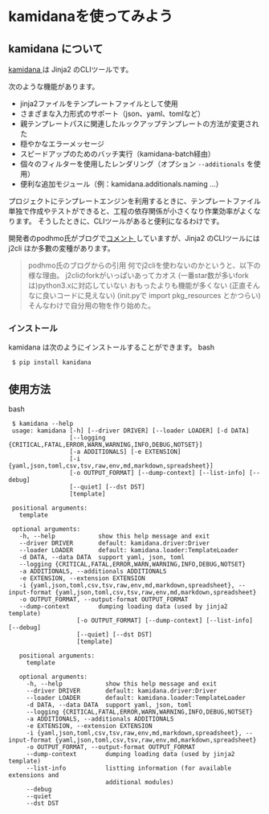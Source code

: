 kamidanaを使ってみよう
=================
## kamidana について
[kamidana ](https://github.com/podhmo/kamidana) は Jinja2 のCLIツールです。

次のような機能があります。
- jinja2ファイルをテンプレートファイルとして使用
- さまざまな入力形式のサポート（json、yaml、tomlなど）
- 親テンプレートパスに関連したルックアップテンプレートの方法が変更された
- 穏やかなエラーメッセージ
- スピードアップのためのバッチ実行（kamidana-batch経由）
- 個々のフィルターを使用したレンダリング（オプション `--additionals` を使用）
- 便利な追加モジュール（例：kamidana.additionals.naming ...）

プロジェクトにテンプレートエンジンを利用するときに、テンプレートファイル単独で作成やテストができると、工程の依存関係が小さくなり作業効率がよくなります。
そうしたときに、CLIツールがあると便利になるわけです。

開発者のpodhmo氏がブログで[コメント ](https://pod.hatenablog.com/entry/2017/05/13/195233)していますが、Jinja2 のCLIツールには j2cli ほか多數の変種があります。
> podhmo氏のブログからの引用
>何でj2cliを使わないのかというと、以下の様な理由。
>	j2cliのforkがいっぱいあってカオス
>	(一番star数が多いforkは)python3.xに対応していない
>	おもったよりも機能が多くない
>	(正直そんなに良いコードに見えない)
>	(init.pyで import pkg_resources とかつらい)
>そんなわけで自分用の物を作り始めた。

### インストール
kamidana は次のようにインストールすることができます。
 bash
```
 $ pip install kanidana
```

## 使用方法
 bash
```
 $ kamidana --help
 usage: kamidana [-h] [--driver DRIVER] [--loader LOADER] [-d DATA]
                 [--logging {CRITICAL,FATAL,ERROR,WARN,WARNING,INFO,DEBUG,NOTSET}]
                 [-a ADDITIONALS] [-e EXTENSION]
                 [-i {yaml,json,toml,csv,tsv,raw,env,md,markdown,spreadsheet}]
                 [-o OUTPUT_FORMAT] [--dump-context] [--list-info] [--debug]
                 [--quiet] [--dst DST]
                 [template]
 
 positional arguments:
   template
 
 optional arguments:
   -h, --help            show this help message and exit
   --driver DRIVER       default: kamidana.driver:Driver
   --loader LOADER       default: kamidana.loader:TemplateLoader
   -d DATA, --data DATA  support yaml, json, toml
   --logging {CRITICAL,FATAL,ERROR,WARN,WARNING,INFO,DEBUG,NOTSET}
   -a ADDITIONALS, --additionals ADDITIONALS
   -e EXTENSION, --extension EXTENSION
   -i {yaml,json,toml,csv,tsv,raw,env,md,markdown,spreadsheet}, --input-format {yaml,json,toml,csv,tsv,raw,env,md,markdown,spreadsheet}
   -o OUTPUT_FORMAT, --output-format OUTPUT_FORMAT
   --dump-context        dumping loading data (used by jinja2 template)
                   [-o OUTPUT_FORMAT] [--dump-context] [--list-info] [--debug]
                   [--quiet] [--dst DST]
                   [template]
   
   positional arguments:
     template
   
   optional arguments:
     -h, --help            show this help message and exit
     --driver DRIVER       default: kamidana.driver:Driver
     --loader LOADER       default: kamidana.loader:TemplateLoader
     -d DATA, --data DATA  support yaml, json, toml
     --logging {CRITICAL,FATAL,ERROR,WARN,WARNING,INFO,DEBUG,NOTSET}
     -a ADDITIONALS, --additionals ADDITIONALS
     -e EXTENSION, --extension EXTENSION
     -i {yaml,json,toml,csv,tsv,raw,env,md,markdown,spreadsheet}, --input-format {yaml,json,toml,csv,tsv,raw,env,md,markdown,spreadsheet}
     -o OUTPUT_FORMAT, --output-format OUTPUT_FORMAT
     --dump-context        dumping loading data (used by jinja2 template)
     --list-info           listting information (for available extensions and
                           additional modules)
     --debug
     --quiet
     --dst DST
```





